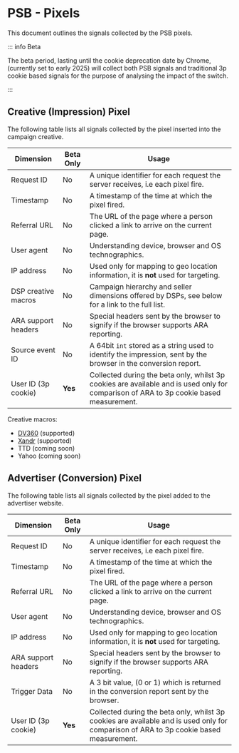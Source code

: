 # PSB - Pixels

This document outlines the signals collected by the PSB pixels.

::: info Beta

The beta period, lasting until the cookie deprecation date by Chrome, (currently
set to early 2025) will collect both PSB signals and traditional 3p cookie based
signals for the purpose of analysing the impact of the switch.

:::

## Creative (Impression) Pixel

The following table lists all signals collected by the pixel inserted into the
campaign creative.

| Dimension           | Beta Only | Usage                                                                                                                                  |
| ------------------- | --------- | -------------------------------------------------------------------------------------------------------------------------------------- |
| Request ID          | No        | A unique identifier for each request the server receives, i.e each pixel fire.                                                         |
| Timestamp           | No        | A timestamp of the time at which the pixel fired.                                                                                      |
| Referral URL        | No        | The URL of the page where a person clicked a link to arrive on the current page.                                                       |
| User agent          | No        | Understanding device, browser and OS technographics.                                                                                   |
| IP address          | No        | Used only for mapping to geo location information, it is **not** used for targeting.                                                   |
| DSP creative macros | No        | Campaign hierarchy and seller dimensions offered by DSPs, see below for a link to the full list.                                       |
| ARA support headers | No        | Special headers sent by the browser to signify if the browser supports ARA reporting.                                                  |
| Source event ID     | No        | A 64bit `int` stored as a string used to identify the impression, sent by the browser in the conversion report.                        |
| User ID (3p cookie) | **Yes**   | Collected during the beta only, whilst 3p cookies are available and is used only for comparison of ARA to 3p cookie based measurement. |

Creative macros:

- [DV360](https://support.google.com/displayvideo/answer/2789508?hl=en)
  (supported)
- [Xandr](https://learn.microsoft.com/en-us/xandr/bidders/xandr-macros#creative-macros)
  (supported)
- TTD (coming soon)
- Yahoo (coming soon)

## Advertiser (Conversion) Pixel

The following table lists all signals collected by the pixel added to the
advertiser website.

| Dimension           | Beta Only | Usage                                                                                                                                  |
| ------------------- | --------- | -------------------------------------------------------------------------------------------------------------------------------------- |
| Request ID          | No        | A unique identifier for each request the server receives, i.e each pixel fire.                                                         |
| Timestamp           | No        | A timestamp of the time at which the pixel fired.                                                                                      |
| Referral URL        | No        | The URL of the page where a person clicked a link to arrive on the current page.                                                       |
| User agent          | No        | Understanding device, browser and OS technographics.                                                                                   |
| IP address          | No        | Used only for mapping to geo location information, it is **not** used for targeting.                                                   |
| ARA support headers | No        | Special headers sent by the browser to signify if the browser supports ARA reporting.                                                  |
| Trigger Data        | No        | A 3 bit value, (0 or 1) which is returned in the conversion report sent by the browser.                                                |
| User ID (3p cookie) | **Yes**   | Collected during the beta only, whilst 3p cookies are available and is used only for comparison of ARA to 3p cookie based measurement. |
